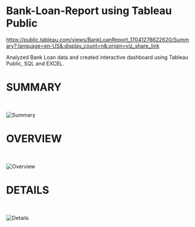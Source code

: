 # Bank-Loan-Report using Tableau Public
https://public.tableau.com/views/BankLoanReport_17041278622620/Summary?:language=en-US&:display_count=n&:origin=viz_share_link

Analyzed Bank Loan data and created interactive dashboard using Tableau Public, SQL and EXCEL.
<br>
# SUMMARY
<br>

![Summary](https://github.com/Akhilesh899/Bank-Loan-Report/assets/92246700/4c1c8675-e4f6-48d7-b68c-1767d3dd5166)
<br>

# OVERVIEW
<br>

![Overview](https://github.com/Akhilesh899/Bank-Loan-Report/assets/92246700/5d271c40-4f07-4275-b203-d0c77f8352cf)
<br>

# DETAILS
<br>

![Details](https://github.com/Akhilesh899/Bank-Loan-Report/assets/92246700/0a0debcf-00ed-4bcc-85ec-49a71eea32a2)
